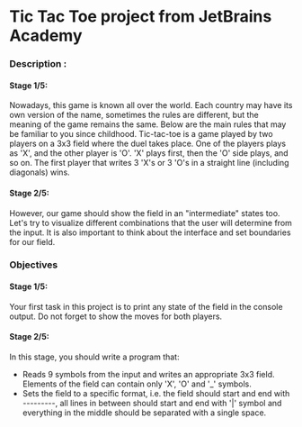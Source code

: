 # Tic Tac Toe project from JetBrains Academy

### Description :
#### Stage 1/5:
Nowadays, this game is known all over the world. Each country may have its own version of the name, 
sometimes the rules are different, but the meaning of the game remains the same. Below are the main rules 
that may be familiar to you since childhood.
Tic-tac-toe is a game played by two players on a 3x3 field where the duel takes place. One of the players plays as 'X', 
and the other player is 'O'. 'X' plays first, then the 'O' side plays, and so on.
The first player that writes 3 'X's or 3 'O's in a straight line (including diagonals) wins.
#### Stage 2/5:
However, our game should show the field in an "intermediate" states too. Let's try to visualize different combinations 
that the user will determine from the input. It is also important to think about the interface and set boundaries for 
our field.

### Objectives
#### Stage 1/5:
Your first task in this project is to print any state of the field in the console output. Do not forget to show the moves for both players.
#### Stage 2/5:
In this stage, you should write a program that:

- Reads 9 symbols from the input and writes an appropriate 3x3 field. 
  Elements of the field can contain only 'X', 'O' and '_' symbols.
- Sets the field to a specific format, i.e. the field should start and end with ---------, 
  all lines in between should start and end with '|' symbol and everything in 
  the middle should be separated with a single space.